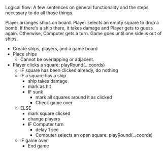 Logical flow:
A few sentences on general functionality and the steps necessary to do all those things.

Player arranges ships on board. Player selects an empty square to drop a bomb. If there's a ship there, it takes damage and Player gets to guess again. Otherwise, Computer gets a turn. Game goes until one side is out of ships.

- Create ships, players, and a game board
- Place ships
  - Cannot be overlapping or adjacent.
- Player clicks a square: playRound(...coords)
  - IF square has been clicked already, do nothing
  - IF a square has a ship
    - ship takes damage
    - mark as hit
    - IF sunk
      - mark all squares around it as clicked
      - Check game over
  - ELSE
    - mark square clicked
    - change players
    - IF Computer turn
      - delay 1 sec
      - Computer selects an open square: playRound(...coords)
  - IF game over
    - End game
